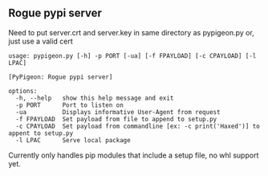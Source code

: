 ## Rogue pypi server
Need to put server.crt and server.key in same directory as pypigeon.py
or, just use a valid cert
```
usage: pypigeon.py [-h] -p PORT [-ua] [-f FPAYLOAD] [-c CPAYLOAD] [-l LPAC]

[PyPigeon: Rogue pypi server]

options:
  -h, --help   show this help message and exit
  -p PORT      Port to listen on
  -ua          Displays informative User-Agent from request
  -f FPAYLOAD  Set payload from file to append to setup.py
  -c CPAYLOAD  Set payload from commandline [ex: -c print('Haxed')] to appent to setup.py
  -l LPAC      Serve local package

```
Currently only handles pip modules that include a setup file, no whl support yet.
